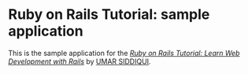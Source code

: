 # Ruby on Rails Tutorial: sample application

This is the sample application for the
[*Ruby on Rails Tutorial:
Learn Web Development with Rails*](http://www.railstutorial.org/)
by [UMAR SIDDIQUI](http://www.WEBONISELAB.com/).